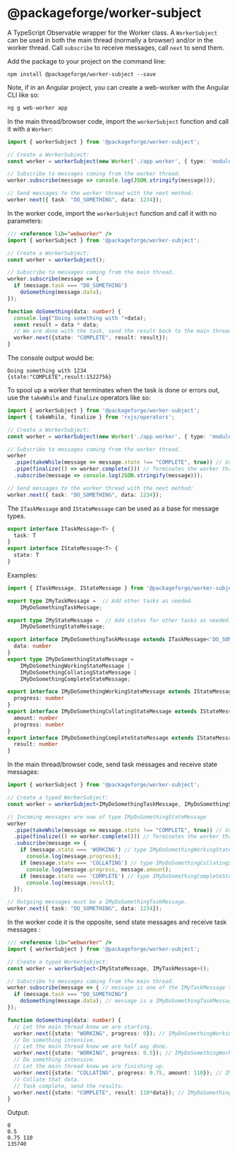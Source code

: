 # @packageforge/worker-subject

A TypeScript Observable wrapper for the Worker class. A `WorkerSubject` can be used in both the main thread (normally a browser) and/or in the worker thread. Call `subscribe` to receive messages, call `next` to send them.

Add the package to your project on the command line:
```
npm install @packageforge/worker-subject --save
```

Note, if in an Angular project, you can create a web-worker with the Angular CLI like so:
```typescript
ng g web-worker app
```

In the main thread/browser code, import the `workerSubject` function and call it with a `Worker`:
```typescript
import { workerSubject } from '@packageforge/worker-subject';

// Create a WorkerSubject:
const worker = workerSubject(new Worker('./app.worker', { type: 'module' }));

// Subscribe to messages coming from the worker thread.
worker.subscribe(message => console.log(JSON.stringify(message)));

// Send messages to the worker thread with the next method:
worker.next({ task: "DO_SOMETHING", data: 1234});
```

In the worker code, import the `workerSubject` function and call it with no parameters:
```typescript
/// <reference lib="webworker" />
import { workerSubject } from '@packageforge/worker-subject';

// Create a WorkerSubject:
const worker = workerSubject();

// Subscribe to messages coming from the main thread.
worker.subscribe(message => {
  if (message.task === "DO_SOMETHING")
    doSomething(message.data);
});

function doSomething(data: number) {
  console.log("Doing something with "+data);
  const result = data * data;
  // We are done with the task, send the result back to the main thread.
  worker.next({state: "COMPLETE", result: result});
}
```

The console output would be:
```
Doing something with 1234
{state:"COMPLETE",result:1522756}
```

To spool up a worker that terminates when the task is done or errors out, use the `takeWhile` and `finalize` operators like so:
```typescript
import { workerSubject } from '@packageforge/worker-subject';
import { takeWhile, finalize } from 'rxjs/operators';

// Create a WorkerSubject:
const worker = workerSubject(new Worker('./app.worker', { type: 'module' }));

// Subscribe to messages coming from the worker thread.
worker
  .pipe(takeWhile(message => message.state !== "COMPLETE", true)) // Use inclusive takeWhile.
  .pipe(finalize(() => worker.complete())) // Terminates the worker thread when done with task.
  .subscribe(message => console.log(JSON.stringify(message)));

// Send messages to the worker thread with the next method:
worker.next({ task: "DO_SOMETHING", data: 1234});
```


The `ITaskMessage` and `IStateMessage` can be used as a base for message types.
```typescript
export interface ITaskMessage<T> {
  task: T
}
export interface IStateMessage<T> {
  state: T
}
```

Examples:
```typescript
import { ITaskMessage, IStateMessage } from '@packageforge/worker-subject';

export type IMyTaskMessage =  // Add other tasks as needed.
    IMyDoSomethingTaskMessage;

export type IMyStateMessage =  // Add states for other tasks as needed.
    IMyDoSomethingStateMessage;

export interface IMyDoSomethingTaskMessage extends ITaskMessage<'DO_SOMETHING'> {
  data: number
}
export type IMyDoSomethingStateMessage = 
    IMyDoSomethingWorkingStateMessage | 
    IMyDoSomethingCollatingStateMessage |
    IMyDoSomethingCompleteStateMessage;

export interface IMyDoSomethingWorkingStateMessage extends IStateMessage<'WORKING'> {
  progress: number
}
export interface IMyDoSomethingCollatingStateMessage extends IStateMessage<'COLLATING'> {
  amount: number
  progress: number
}
export interface IMyDoSomethingCompleteStateMessage extends IStateMessage<'COMPLETE'> {
  result: number
}
```



In the main thread/browser code, send task messages and receive state messages:
```typescript
import { workerSubject } from '@packageforge/worker-subject';

// Create a typed WorkerSubject:
const worker = workerSubject<IMyDoSomethingTaskMessage, IMyDoSomethingStateMessage>(new Worker('./app.worker', { type: 'module' }));

// Incoming messages are now of type IMyDoSomethingStateMessage
worker
  .pipe(takeWhile(message => message.state !== "COMPLETE", true)) // Use inclusive takeWhile.
  .pipe(finalize(() => worker.complete())) // Terminates the worker thread when done with task.
  .subscribe(message => {
    if (message.state === 'WORKING') // type IMyDoSomethingWorkingStateMessage
      console.log(message.progress);
    if (message.state === 'COLLATING') // type IMyDoSomethingCollatingStateMessage
      console.log(message.progress, message.amount);
    if (message.state === 'COMPLETE') // type IMyDoSomethingCompleteStateMessage
      console.log(message.result);
  });

// Outgoing messages must be a IMyDoSomethingTaskMessage.
worker.next({ task: "DO_SOMETHING", data: 1234});
```

In the worker code it is the opposite, send state messages and receive task messages :
```typescript
/// <reference lib="webworker" />
import { workerSubject } from '@packageforge/worker-subject';

// Create a typed WorkerSubject:
const worker = workerSubject<IMyStateMessage, IMyTaskMessage>();

// Subscribe to messages coming from the main thread.
worker.subscribe(message => { // message is one of the IMyTaskMessage types.
  if (message.task === "DO_SOMETHING")
    doSomething(message.data); // message is a IMyDoSomethingTaskMessage type.
});

function doSomething(data: number) {
  // Let the main thread know we are starting.
  worker.next({state: "WORKING", progress: 0}); // IMyDoSomethingWorkingStateMessage
  // Do something intensive.
  // Let the main thread know we are half way done.
  worker.next({state: "WORKING", progress: 0.5}); // IMyDoSomethingWorkingStateMessage
  // Do something intensive.
  // Let the main thread know we are finishing up.
  worker.next({state: "COLLATING", progress: 0.75, amount: 110}); // IMyDoSomethingCollatingStateMessage
  // Collate that data.
  // Task complete, send the results.
  worker.next({state: "COMPLETE", result: 110*data}); // IMyDoSomethingCompleteStateMessage
}
```

Output:
```
0
0.5
0.75 110
135740
```
